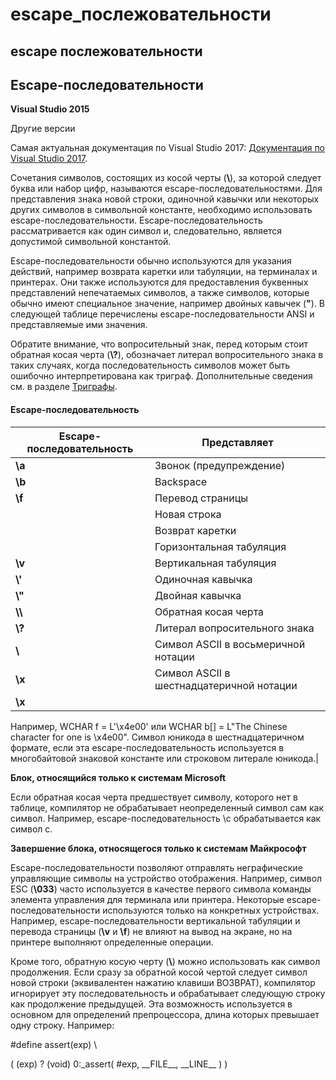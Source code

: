 # escape\_послежовательности

## escape послежовательности

## Escape-последовательности

**Visual Studio 2015**

Другие версии

Самая актуальная документация по Visual Studio 2017: [Документация по Visual Studio 2017](http://docs.microsoft.com/visualstudio).

Сочетания символов, состоящих из косой черты (**\\**), за которой следует буква или набор цифр, называются escape-последовательностями. Для представления знака новой строки, одиночной кавычки или некоторых других символов в символьной константе, необходимо использовать escape-последовательности. Escape-последовательность рассматривается как один символ и, следовательно, является допустимой символьной константой.

Escape-последовательности обычно используются для указания действий, например возврата каретки или табуляции, на терминалах и принтерах. Они также используются для предоставления буквенных представлений непечатаемых символов, а также символов, которые обычно имеют специальное значение, например двойных кавычек (**"**). В следующей таблице перечислены escape-последовательности ANSI и представляемые ими значения.

Обратите внимание, что вопросительный знак, перед которым стоит обратная косая черта (**\\?**), обозначает литерал вопросительного знака в таких случаях, когда последовательность символов может быть ошибочно интерпретирована как триграф. Дополнительные сведения см. в разделе [Триграфы](https://msdn.microsoft.com/ru-ru/library/bt0y4awe.aspx).

#### Escape-последовательность

| Escape-последовательность | Представляет                             |
| ------------------------- | ---------------------------------------- |
| **\a**                    | Звонок (предупреждение)                  |
| **\b**                    | Backspace                                |
| **\f**                    | Перевод страницы                         |
|                           | Новая строка                             |
|                           | Возврат каретки                          |
|                           | Горизонтальная табуляция                 |
| **\v**                    | Вертикальная табуляция                   |
| **\\'**                   | Одиночная кавычка                        |
| **\\"**                   | Двойная кавычка                          |
| **\\\\**                  | Обратная косая черта                     |
| **\\?**                   | Литерал вопросительного знака            |
| **\\**                    | Символ ASCII в восьмеричной нотации      |
| **\x**                    | Символ ASCII в шестнадцатеричной нотации |
| **\x**                    |                                          |

Например, WCHAR f = L'\x4e00' или WCHAR b\[] = L"The Chinese character for one is \x4e00". Символ юникода в шестнадцатеричном формате, если эта escape-последовательность используется в многобайтовой знаковой константе или строковом литерале юникода.|

**Блок, относящийся только к системам Microsoft**

Если обратная косая черта предшествует символу, которого нет в таблице, компилятор не обрабатывает неопределенный символ сам как символ. Например, escape-последовательность \c обрабатывается как символ c.

**Завершение блока, относящегося только к системам Майкрософт**

Escape-последовательности позволяют отправлять неграфические управляющие символы на устройство отображения. Например, символ ESC (**\033**) часто используется в качестве первого символа команды элемента управления для терминала или принтера. Некоторые escape-последовательности используются только на конкретных устройствах. Например, escape-последовательности вертикальной табуляции и перевода страницы (**\v** и **\f**) не влияют на вывод на экране, но на принтере выполняют определенные операции.

Кроме того, обратную косую черту (**\\**) можно использовать как символ продолжения. Если сразу за обратной косой чертой следует символ новой строки (эквивалентен нажатию клавиши ВОЗВРАТ), компилятор игнорирует эту последовательность и обрабатывает следующую строку как продолжение предыдущей. Эта возможность используется в основном для определений препроцессора, длина которых превышает одну строку. Например:

\#define assert(exp) \\

( (exp) ? (void) 0:\_assert( #exp, \_\_FILE\_\_, \_\_LINE\_\_ ) )
